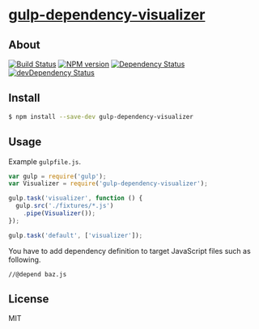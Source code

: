 # [gulp-dependency-visualizer](https://www.npmjs.org/package/gulp-dependency-visualizer)

## About

[![Build Status](https://travis-ci.org/1000ch/gulp-dependency-visualizer.svg?branch=master)](https://travis-ci.org/1000ch/gulp-dependency-visualizer)
[![NPM version](https://badge.fury.io/js/gulp-dependency-visualizer.svg)](http://badge.fury.io/js/gulp-dependency-visualizer)
[![Dependency Status](https://david-dm.org/1000ch/gulp-dependency-visualizer.svg)](https://david-dm.org/1000ch/gulp-dependency-visualizer)
[![devDependency Status](https://david-dm.org/1000ch/gulp-dependency-visualizer/dev-status.svg)](https://david-dm.org/1000ch/gulp-dependency-visualizer#info=devDependencies)

## Install

```sh
$ npm install --save-dev gulp-dependency-visualizer
```

## Usage

Example `gulpfile.js`.

```js
var gulp = require('gulp');
var Visualizer = require('gulp-dependency-visualizer');

gulp.task('visualizer', function () {
  gulp.src('./fixtures/*.js')
    .pipe(Visualizer());
});

gulp.task('default', ['visualizer']);
```

You have to add dependency definition to target JavaScript files such as following.

```
//@depend baz.js
```

## License

MIT